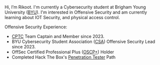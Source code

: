 Hi, I’m Rikoot.
I'm currently a Cybersecurity student at Brigham Young University ([BYU](https://www.byu.edu/)).
I'm interested in Offensive Security and am currently learning about IOT Security, and physical access control.

Offensive Security Experience:
- [CPTC](https://cp.tc/) Team Captain and Member since 2023.
- BYU Cybersecurity Student Association ([CSA](https://github.com/BYU-CSA)) Offensive Security Lead since 2023.
- OffSec Certified Professional Plus ([OSCP+](https://www.offsec.com/courses/pen-200/)) Holder
- Completed Hack The Box's [Penetration Tester](https://academy.hackthebox.com/achievement/badge/3aaa7d6a-c184-11ef-864f-bea50ffe6cb4) Path
